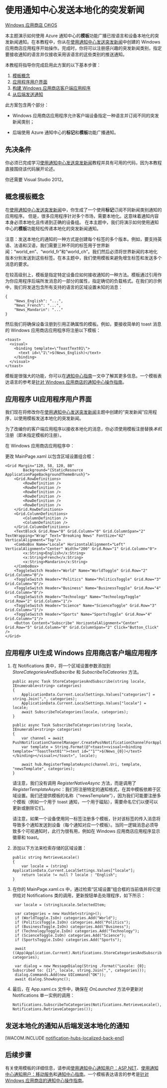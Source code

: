 ﻿<properties linkid="develop-notificationhubs-tutorials-send-localized-breaking-news-windowsdotnet" urlDisplayName="Localized Breaking News" pageTitle="Notification Hubs Localized Breaking News Tutorial" metaKeywords="" description="Learn how to use Azure 服务总线 Notification Hubs to send localized breaking news notifications." metaCanonical="" services="mobile-services,notification-hubs" documentationCenter="" title="Use Notification Hubs to send localized breaking news" authors="ricksal" solutions="" manager="" editor="" />
<tags ms.service="mobile-services,notification-hubs"
    ms.date="11/21/2014"
    wacn.date="04/11/2015"
    />

# 使用通知中心发送本地化的突发新闻

<div class="dev-center-tutorial-selector sublanding"> 
<a href="/zh-cn/documentation/articles/notification-hubs-windows-store-dotnet-send-localized-breaking-news/" title="Windows 应用商店 C#" class="current">Windows 应用商店 C#</a><a href="/zh-cn/documentation/articles/notification-hubs-ios-send-localized-breaking-news/" title="iOS">iOS</a>
</div>

本主题演示如何使用 Azure 通知中心的**模板**功能广播已按语言和设备本地化的突发新闻通知。在本教程中，你从在[使用通知中心发送突发新闻][使用通知中心发送突发新闻]中创建的 Windows 应用商店应用程序开始操作。完成时，你将可以注册感兴趣的突发新闻类别，指定要接收通知的语言并仅接收采用该语言的这些类别的推送通知。

本教程将指导你完成启用此方案的以下基本步骤：

1.  [模板概念][模板概念]
2.  [应用程序用户界面][应用程序用户界面]
3.  [构建 Windows 应用商店客户端应用程序][构建 Windows 应用商店客户端应用程序]
4.  [从后端发送通知][从后端发送通知]

此方案包含两个部分：

-   Windows 应用商店应用程序允许客户端设备指定一种语言并订阅不同的突发新闻类别；

-   后端使用 Azure 通知中心的**标记**和**模板**功能广播通知。

## 先决条件

你必须已完成学习[使用通知中心发送突发新闻][使用通知中心发送突发新闻]教程并具有可用的代码，因为本教程直接围绕该代码展开论述。

你还需要 Visual Studio 2012。

## <a name="concepts"></a><span class="short-header">概念</span>模板概念

在[使用通知中心发送突发新闻][使用通知中心发送突发新闻]中，你生成了一个使用**标记**订阅不同新闻类别通知的应用程序。
但是，很多应用程序针对多个市场，需要本地化。这意味着通知内容本身必须本地化且传递到正确的设备组。
在本主题中，我们将演示如何使用通知中心的**模板**功能轻松传递本地化的突发新闻通知。

注意：发送本地化的通知的一种方式是创建每个标签的多个版本。例如，要支持英语、法语和汉语，我们需要三种不同的标签用于世界新闻：“world\_en”、“world\_fr”和“world\_ch”。我们然后必须将世界新闻的本地化版本分别发送到这些标签。在本主题中，我们使用模板来避免增生标签和发送多个消息的要求。

在较高级别上，模板是指定特定设备应如何接收通知的一种方法。模板通过引用作为你应用程序后端所发消息的一部分的属性，指定确切的负载格式。在我们的示例中，我们将发送包含所有支持的语言的区域设置未知的消息：

    {
        "News_English": "...",
        "News_French": "...",
        "News_Mandarin": "..."
    }

然后我们将确保设备注册到引用正确属性的模板。例如，要接收简单的 toast 消息的 Windows 应用商店应用程序将注册以下模板：

    <toast>
      <visual>
        <binding template=\"ToastText01\">
          <text id=\"1\">$(News_English)</text>
        </binding>
      </visual>
    </toast>

模板是很强大的功能，你可以在[通知中心指南][通知中心指南]一文中了解其更多信息。一个模板表达语言的参考是[针对 Windows 应用商店的通知中心操作指南][针对 Windows 应用商店的通知中心操作指南]。

## <a name="ui"></a><span class="short-header">应用程序 UI</span>应用程序用户界面

我们现在将修改你在[使用通知中心发送突发新闻][使用通知中心发送突发新闻]主题中创建的“突发新闻”应用程序，以使用模板发送本地化的突发新闻。

为了改编你的客户端应用程序以接收本地化的消息，你必须使用模板注册替换*本机*注册（即未指定模板的注册）。

在 Windows 应用商店应用程序中：

更改 MainPage.xaml 以包含区域设置组合框：

    <Grid Margin="120, 58, 120, 80"  
            Background="{StaticResource ApplicationPageBackgroundThemeBrush}">
        <Grid.RowDefinitions>
            <RowDefinition />
            <RowDefinition />
            <RowDefinition />
            <RowDefinition />
            <RowDefinition />
            <RowDefinition />
        </Grid.RowDefinitions>
        <Grid.ColumnDefinitions>
            <ColumnDefinition />
            <ColumnDefinition />
        </Grid.ColumnDefinitions>
        <TextBlock Grid.Row="0" Grid.Column="0" Grid.ColumnSpan="2"  TextWrapping="Wrap" Text="Breaking News" FontSize="42" VerticalAlignment="Top"/>
        <ComboBox Name="Locale" HorizontalAlignment="Left" VerticalAlignment="Center" Width="200" Grid.Row="1" Grid.Column="0">
            <x:String>English</x:String>
            <x:String>French</x:String>
            <x:String>Mandarin</x:String>
        </ComboBox>
        <ToggleSwitch Header="World" Name="WorldToggle" Grid.Row="2" Grid.Column="0"/>
        <ToggleSwitch Header="Politics" Name="PoliticsToggle" Grid.Row="3" Grid.Column="0"/>
        <ToggleSwitch Header="Business" Name="BusinessToggle" Grid.Row="4" Grid.Column="0"/>
        <ToggleSwitch Header="Technology" Name="TechnologyToggle" Grid.Row="2" Grid.Column="1"/>
        <ToggleSwitch Header="Science" Name="ScienceToggle" Grid.Row="3" Grid.Column="1"/>
        <ToggleSwitch Header="Sports" Name="SportsToggle" Grid.Row="4" Grid.Column="1"/>
        <Button Content="Subscribe" HorizontalAlignment="Center" Grid.Row="5" Grid.Column="0" Grid.ColumnSpan="2" Click="Button_Click" />
    </Grid>

## <a name="building-client"></a><span class="building app">应用程序 UI</span>生成 Windows 应用商店客户端应用程序

1.  在 Notifications 类中，将一个区域设置参数添加到 *StoreCategoriesAndSubscribe* 和 *SubscribeToCateories* 方法。

        public async Task StoreCategoriesAndSubscribe(string locale, IEnumerable<string> categories)
        {
            ApplicationData.Current.LocalSettings.Values["categories"] = string.Join(",", categories);
            ApplicationData.Current.LocalSettings.Values["locale"] = locale;
            await SubscribeToCategories(locale, categories);
        }

        public async Task SubscribeToCategories(string locale, IEnumerable<string> categories)
        {
            var channel = await PushNotificationChannelManager.CreatePushNotificationChannelForApplicationAsync();
            var template = String.Format(@"<toast><visual><binding template=""ToastText01""><text id=""1"">$(News_{0})</text></binding></visual></toast>", locale);

            await hub.RegisterTemplateAsync(channel.Uri, template, "newsTemplate", categories);
        }

    请注意，我们没有调用 *RegisterNativeAsync* 方法，而是调用了 *RegisterTemplateAsync*：我们将注册特定的通知格式，在其中模板依赖于区域设置。我们还提供模板的名称（“newsTemplate”），因为我们可能要注册多个模板（例如一个用于 toast 通知，一个用于磁贴），需要命名它们以便可以更新或删除它们。

    请注意，如果一个设备使用同一标签注册多个模板，针对该标签的传入消息将导致多个通知发送到设备（每个通知对应一个模板）。当同一逻辑消息必须导致多个可视通知时，此行为很有用，例如在 Windows 应用商店应用程序显示徽章和 toast。

2.  添加以下方法来检索存储的区域设置：

        public string RetrieveLocale()
        {
            var locale = (string) ApplicationData.Current.LocalSettings.Values["locale"];
            return locale != null ? locale : "English";
        }

3.  在你的 MainPage.xaml.cs 中，通过检索“区域设置”组合框的当前值并将它提供给对 Notifications 类的调用，更新按钮单击处理程序，如下所示：

         var locale = (string)Locale.SelectedItem;

         var categories = new HashSet<string>();
         if (WorldToggle.IsOn) categories.Add("World");
         if (PoliticsToggle.IsOn) categories.Add("Politics");
         if (BusinessToggle.IsOn) categories.Add("Business");
         if (TechnologyToggle.IsOn) categories.Add("Technology");
         if (ScienceToggle.IsOn) categories.Add("Science");
         if (SportsToggle.IsOn) categories.Add("Sports");

         await ((App)Application.Current).Notifications.StoreCategoriesAndSubscribe(locale, categories);

         var dialog = new MessageDialog(String .Format("Locale: {0}; Subscribed to: {1}", locale, string.Join(",", categories)));
         dialog.Commands.Add(new UICommand("OK"));
         await dialog.ShowAsync();

4.  最后，在 App.xaml.cs 文件中，确保在 *OnLaunched* 方法中更新对 Notifications 单一实例的调用：

        Notifications.SubscribeToCategories(Notifications.RetrieveLocale(), Notifications.RetrieveCategories());

## <a name="send"></a><span class="short-header">发送本地化的通知</span>从后端发送本地化的通知

[WACOM.INCLUDE [notification-hubs-localized-back-end][notification-hubs-localized-back-end]]

## 后续步骤

有关使用模板的详细信息，请参阅[使用通知中心通知用户：ASP.NET][使用通知中心通知用户：ASP.NET]、[使用通知中心通知用户：移动服务][使用通知中心通知用户：移动服务]和[通知中心指南][通知中心指南]。一个模板表达语言的参考是[针对 Windows 应用商店的通知中心操作指南][针对 Windows 应用商店的通知中心操作指南]。

<!-- Anchors. --> 

<!-- Images. --> 

<!-- URLs. -->

  [Windows 应用商店 C#]: /zh-cn/documentation/articles/notification-hubs-windows-store-dotnet-send-localized-breaking-news/ "Windows 应用商店 C#"
  [iOS]: /zh-cn/documentation/articles/notification-hubs-ios-send-localized-breaking-news/ "iOS"
  [使用通知中心发送突发新闻]: /zh-cn/documentation/articles/notification-hubs-windows-store-dotnet-send-breaking-news/
  [模板概念]: #concepts
  [应用程序用户界面]: #ui
  [构建 Windows 应用商店客户端应用程序]: #building-client
  [从后端发送通知]: #send
  [通知中心指南]: http://msdn.microsoft.com/zh-cn/library/jj927170.aspx
  [针对 Windows 应用商店的通知中心操作指南]: http://msdn.microsoft.com/zh-cn/library/jj927172.aspx
  [notification-hubs-localized-back-end]: ../includes/notification-hubs-localized-back-end.md
  [使用通知中心通知用户：ASP.NET]: /zh-cn/documentation/articles/notification-hubs-aspnet-cross-platform-notify-users/
  [使用通知中心通知用户：移动服务]: /zh-cn/documentation/articles/notification-hubs-mobile-services-cross-platform-notify-users.md
